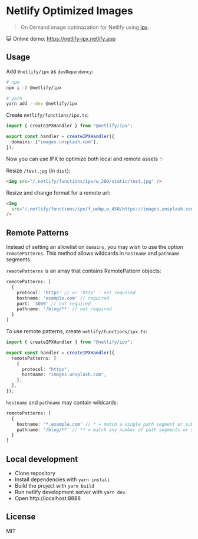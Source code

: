 # Netlify Optimized Images

> On Demand image optimazation for Netlify using [ipx](https://github.com/unjs/ipx).

😺 Online demo: https://netlify-ipx.netlify.app

## Usage

Add `@netlify/ipx` as `devDependency`:

```sh
# npm
npm i -D @netlify/ipx

# yarn
yarn add --dev @netlify/ipx
```

Create `netlify/functions/ipx.ts`:

```ts
import { createIPXHandler } from "@netlify/ipx";

export const handler = createIPXHandler({
  domains: ["images.unsplash.com"],
});
```

Now you can use IPX to optimize both local and remote assets ✨

Resize `/test.jpg` (in `dist`):

```html
<img src="/.netlify/functions/ipx/w_200/static/test.jpg" />
```

Resize and change format for a remote url:

```html
<img
  src="/.netlify/functions/ipx/f_webp,w_450/https://images.unsplash.com/photo-1514888286974-6c03e2ca1dba"
/>
```

## Remote Patterns

Instead of setting an allowlist on `domains`, you may wish to use the option `remotePatterns`. This method allows wildcards in `hostname` and `pathname` segments.

`remotePatterns` is an array that contains RemotePattern objects:

```ts
remotePatterns: [
  {
    protocol: 'https' // or 'http' - not required
    hostname: 'example.com' // required
    port: '3000' // not required
    pathname: '/blog/**' // not required
  }
]
```

To use remote patterns, create `netlify/functions/ipx.ts`:

```ts
import { createIPXHandler } from "@netlify/ipx";

export const handler = createIPXHandler({
  remotePatterns: [
    {
      protocol: "https",
      hostname: "images.unsplash.com",
    },
  ],
});
```

`hostname` and `pathname` may contain wildcards:

```ts
remotePatterns: [
  {
    hostname: '*.example.com' // * = match a single path segment or subdomain
    pathname: '/blog/**' // ** = match any number of path segments or subdomains
  }
]
```

## Local development

- Clone repository
- Install dependencies with `yarn install`
- Build the project with `yarn build`
- Run netlify development server with `yarn dev`. 
- Open http://localhost:8888

## License

MIT
